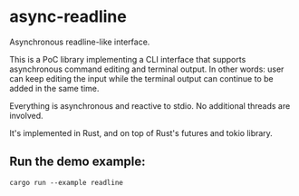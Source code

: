 # async-readline

Asynchronous readline-like interface.

This is a PoC library implementing a CLI interface that supports asynchronous
command editing and terminal output. In other words: user can keep editing the input
while the terminal output can continue to be added in the same time.

Everything is asynchronous and reactive to stdio. No additional threads are involved.

It's implemented in Rust, and on top of Rust's futures and tokio library.

## Run the demo example:

```
cargo run --example readline
```
